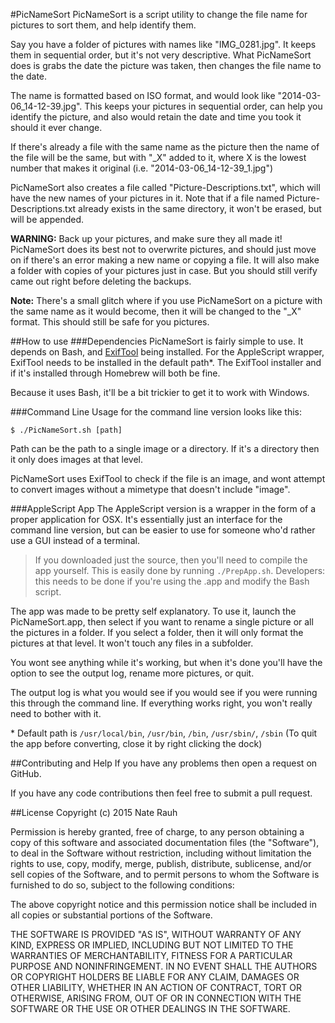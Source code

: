 #PicNameSort
PicNameSort is a script utility to change the file name for pictures to sort them, and help identify them.

Say you have a folder of pictures with names like "IMG_0281.jpg".
It keeps them in sequential order, but it's not very descriptive.
What PicNameSort does is grabs the date the picture was taken, then changes the file name to the date.

The name is formatted based on ISO format, and would look like "2014-03-06_14-12-39.jpg".
This keeps your pictures in sequential order, can help you identify the picture, and also would retain the date and time you took it should it ever change.

If there's already a file with the same name as the picture then the name of the file will be the same, but with "_X" added to it, where X is the lowest number that makes it original (i.e. "2014-03-06_14-12-39_1.jpg")

PicNameSort also creates a file called "Picture-Descriptions.txt", which will have the new names of your pictures in it.
Note that if a file named Picture-Descriptions.txt already exists in the same directory, it won't be erased, but will be appended.

**WARNING:** Back up your pictures, and make sure they all made it!
PicNameSort does its best not to overwrite pictures, and should just move on if there's an error making a new name or copying a file.
It will also make a folder with copies of your pictures just in case.
But you should still verify came out right before deleting the backups.

**Note:** There's a small glitch where if you use PicNameSort on a picture with the same name as it would become, then it will be changed to the "_X" format.
This should still be safe for you pictures.


##How to use
###Dependencies
PicNameSort is fairly simple to use.
It depends on Bash, and <a href="http://owl.phy.queensu.ca/~phil/exiftool/">ExifTool</a> being installed.
For the AppleScript wrapper, ExifTool needs to be installed in the default path\*.
The ExifTool installer and if it's installed through Homebrew will both be fine.

Because it uses Bash, it'll be a bit trickier to get it to work with Windows.

###Command Line
Usage for the command line version looks like this:

`$ ./PicNameSort.sh [path]`

Path can be the path to a single image or a directory.
If it's a directory then it only does images at that level.

PicNameSort uses ExifTool to check if the file is an image, and wont attempt to convert images without a mimetype that doesn't include "image".

###AppleScript App
The AppleScript version is a wrapper in the form of a proper application for OSX.
It's essentially just an interface for the command line version, but can be easier to use for someone who'd rather use a GUI instead of a terminal.

> If you downloaded just the source, then you'll need to compile the app yourself.
> This is easily done by running `./PrepApp.sh`.
> Developers: this needs to be done if you're using the .app and modify the Bash script.

The app was made to be pretty self explanatory.
To use it, launch the PicNameSort.app, then select if you want to rename a single picture or all the pictures in a folder.
If you select a folder, then it will only format the pictures at that level.
It won't touch any files in a subfolder.

You wont see anything while it's working, but when it's done you'll have the option to see the output log, rename more pictures, or quit.

The output log is what you would see if you would see if you were running this through the command line.
If everything works right, you won't really need to bother with it.

\* Default path is `/usr/local/bin`, `/usr/bin`, `/bin`, `/usr/sbin/`, `/sbin`
(To quit the app before converting, close it by right clicking the dock)

##Contributing and Help
If you have any problems then open a request on GitHub.

If you have any code contributions then feel free to submit a pull request.


##License
Copyright (c) 2015 Nate Rauh

Permission is hereby granted, free of charge, to any person obtaining a copy
of this software and associated documentation files (the "Software"), to deal
in the Software without restriction, including without limitation the rights
to use, copy, modify, merge, publish, distribute, sublicense, and/or sell
copies of the Software, and to permit persons to whom the Software is
furnished to do so, subject to the following conditions:

The above copyright notice and this permission notice shall be included in
all copies or substantial portions of the Software.

THE SOFTWARE IS PROVIDED "AS IS", WITHOUT WARRANTY OF ANY KIND, EXPRESS OR
IMPLIED, INCLUDING BUT NOT LIMITED TO THE WARRANTIES OF MERCHANTABILITY,
FITNESS FOR A PARTICULAR PURPOSE AND NONINFRINGEMENT. IN NO EVENT SHALL THE
AUTHORS OR COPYRIGHT HOLDERS BE LIABLE FOR ANY CLAIM, DAMAGES OR OTHER
LIABILITY, WHETHER IN AN ACTION OF CONTRACT, TORT OR OTHERWISE, ARISING FROM,
OUT OF OR IN CONNECTION WITH THE SOFTWARE OR THE USE OR OTHER DEALINGS IN
THE SOFTWARE.
